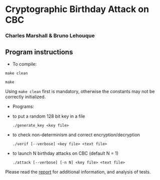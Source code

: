 # Cryptographic Birthday Attack on CBC

### Charles Marshall & Bruno Lehouque

## Program instructions

- To compile:

`make clean`

`make`

Using `make clean` first is mandatory, otherwise the constants may not be
correctly initialized.

- Programs:

 - to put a random 128 bit key in a file

   `./generate_key <key file>`

 - to check non-determinism and correct encryption/decryption

   `./verif [--verbose] <key file> <text file>`

 - to launch N birthday attacks on CBC (default N = 1)

   `./attack [--verbose] [-n N] <key file> <text file>`

Please read the [report](/Report.pdf) for additional information, and analysis of tests. 

